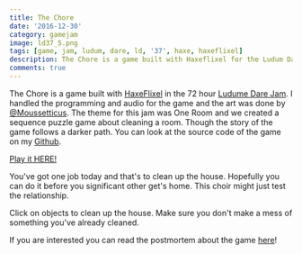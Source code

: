 ```yaml
---
title: The Chore
date: '2016-12-30'
category: gamejam
image: ld37_5.png
tags: [game, jam, ludum, dare, ld, '37', haxe, haxeflixel]
description: The Chore is a game built with Haxeflixel for the Ludum Dare game jam.
comments: true
---
```


The Chore is a game built with [HaxeFlixel](http://haxeflixel.com) in the 72 hour [Ludume Dare Jam](http://ludumdare.com/compo/ludum-dare-37/?action=preview&uid=23711). I handled the programming and audio for the game and the art was done by [@Moussetticus](https://twitter.com/Moussetticus). The theme for this jam was One Room and we created a sequence puzzle game about cleaning a room. Though the story of the game follows a darker path. You can look at the source code of the game on my [Github](https://github.com/cxsquared/LD37).

[Play it HERE!](/games/LD37/index.html)

You've got one job today and that's to clean up the house. Hopefully you can do it before you significant other get's home. This choir might just test the relationship.

Click on objects to clean up the house. Make sure you don't make a mess of something you've already cleaned.

If you are interested you can read the postmortem about the game [here](/blog/the-chore-ld37-postmortem/)!
